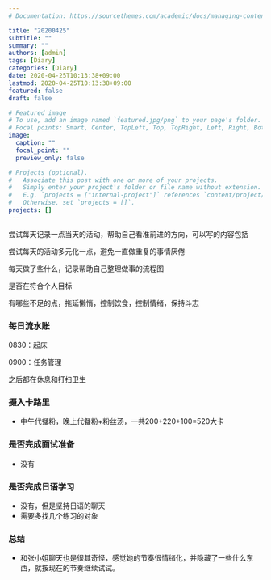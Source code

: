 ```yaml
---
# Documentation: https://sourcethemes.com/academic/docs/managing-content/

title: "20200425"
subtitle: ""
summary: ""
authors: [admin]
tags: [Diary]
categories: [Diary]
date: 2020-04-25T10:13:38+09:00
lastmod: 2020-04-25T10:13:38+09:00
featured: false
draft: false

# Featured image
# To use, add an image named `featured.jpg/png` to your page's folder.
# Focal points: Smart, Center, TopLeft, Top, TopRight, Left, Right, BottomLeft, Bottom, BottomRight.
image:
  caption: ""
  focal_point: ""
  preview_only: false

# Projects (optional).
#   Associate this post with one or more of your projects.
#   Simply enter your project's folder or file name without extension.
#   E.g. `projects = ["internal-project"]` references `content/project/deep-learning/index.md`.
#   Otherwise, set `projects = []`.
projects: []
---
```


尝试每天记录一点当天的活动，帮助自己看准前进的方向，可以写的内容包括

尝试每天的活动多元化一点，避免一直做重复的事情厌倦

每天做了些什么，记录帮助自己整理做事的流程图

是否在符合个人目标

有哪些不足的点，拖延懒惰，控制饮食，控制情绪，保持斗志

### 每日流水账

0830：起床

0900：任务管理

之后都在休息和打扫卫生

### 摄入卡路里

- 中午代餐粉，晚上代餐粉+粉丝汤，一共200+220+100=520大卡

### 是否完成面试准备

- 没有

### 是否完成日语学习

- 没有，但是坚持日语的聊天
- 需要多找几个练习的对象

### 总结

- 和张小姐聊天也是很其奇怪，感觉她的节奏很情绪化，并隐藏了一些什么东西，就按现在的节奏继续试试。
